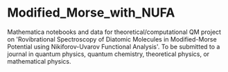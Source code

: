 # Modified_Morse_with_NUFA
Mathematica notebooks and data for theoretical/computational QM project on 'Rovibrational Spectroscopy of Diatomic Molecules in Modified-Morse Potential using Nikiforov-Uvarov Functional Analysis'. 
To be submitted to a journal in quantum physics, quantum chemistry, theoretical physics, or mathematical physics.
